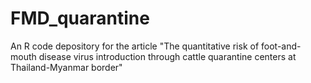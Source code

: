 # FMD_quarantine
An R code depository for the article "The quantitative risk of foot-and-mouth disease virus introduction through cattle quarantine centers at Thailand-Myanmar border"
